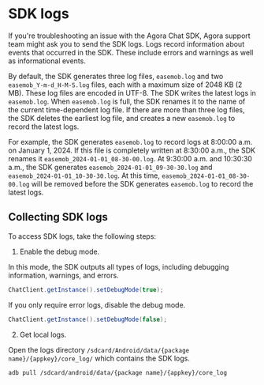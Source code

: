 # SDK logs

If you're troubleshooting an issue with the Agora Chat SDK, Agora support team might ask you to send the SDK logs. Logs record information about events that occurred in the SDK. These include errors and warnings as well as informational events.

By default, the SDK generates three log files, `easemob.log` and two `easemob_Y-m-d_H-M-S.log` files, each with a maximum size of 2048 KB (2 MB). These log files are encoded in UTF-8. The SDK writes the latest logs in `easemob.log`. When `easemob.log` is full, the SDK renames it to the name of the current time-dependent log file. If there are more than three log files, the SDK deletes the earliest log file, and creates a new `easemob.log` to record the latest logs.

For example, the SDK generates `easemob.log` to record logs at 8:00:00 a.m. on January 1, 2024. If this file is completely written at 8:30:00 a.m., the SDK renames it `easemob_2024-01-01_08-30-00.log`. At 9:30:00 a.m. and 10:30:30 a.m., the SDK generates `easemob_2024-01-01_09-30-30.log` and `easemob_2024-01-01_10-30-30.log`. At this time, `easemob_2024-01-01_08-30-00.log` will be removed before the SDK generates `easemob.log` to record the latest logs.

## Collecting SDK logs

To access SDK logs, take the following steps:

1. Enable the debug mode. 

In this mode, the SDK outputs all types of logs, including debugging information, warnings, and errors.

```java
ChatClient.getInstance().setDebugMode(true);
```

If you only require error logs, disable the debug mode.

```java
ChatClient.getInstance().setDebugMode(false);
```

2. Get local logs.

Open the logs directory `/sdcard/Android/data/{package name}/{appkey}/core_log/` which contains the SDK logs.

```shell
adb pull /sdcard/android/data/{package name}/{appkey}/core_log
```